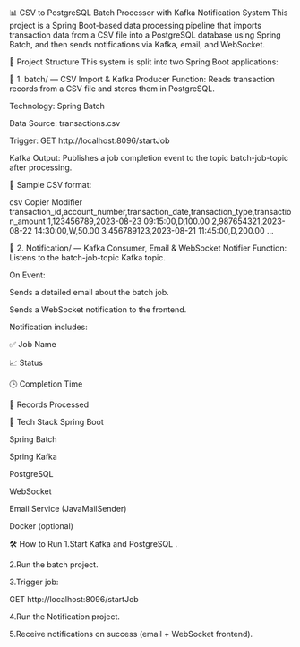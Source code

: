 📊 CSV to PostgreSQL Batch Processor with Kafka Notification System
This project is a Spring Boot-based data processing pipeline that imports transaction data from a CSV file into a PostgreSQL database using Spring Batch, and then sends notifications via Kafka, email, and WebSocket.

🧩 Project Structure
This system is split into two Spring Boot applications:

📁 1. batch/ — CSV Import & Kafka Producer
Function: Reads transaction records from a CSV file and stores them in PostgreSQL.

Technology: Spring Batch

Data Source: transactions.csv

Trigger: GET http://localhost:8096/startJob

Kafka Output: Publishes a job completion event to the topic batch-job-topic after processing.

📄 Sample CSV format:

csv
Copier
Modifier
transaction_id,account_number,transaction_date,transaction_type,transaction_amount
1,123456789,2023-08-23 09:15:00,D,100.00
2,987654321,2023-08-22 14:30:00,W,50.00
3,456789123,2023-08-21 11:45:00,D,200.00
...

📁 2. Notification/ — Kafka Consumer, Email & WebSocket Notifier
Function: Listens to the batch-job-topic Kafka topic.

On Event:

Sends a detailed email about the batch job.

Sends a WebSocket notification to the frontend.

Notification includes:

✅ Job Name

📈 Status

🕒 Completion Time

🔢 Records Processed

🚀 Tech Stack
Spring Boot

Spring Batch

Spring Kafka

PostgreSQL

WebSocket

Email Service (JavaMailSender)

Docker (optional)

🛠️ How to Run
1.Start Kafka and PostgreSQL .

2.Run the batch project.

3.Trigger job:

GET http://localhost:8096/startJob

4.Run the Notification project.

5.Receive notifications on success (email + WebSocket frontend).
